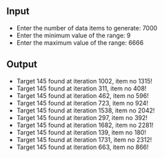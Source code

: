## Input

- Enter the number of data items to generate: 7000
- Enter the minimum value of the range: 9
- Enter the maximum value of the range: 6666

## Output

- Target 145 found at iteration 1002, item no 1315!
- Target 145 found at iteration 311, item no 408!
- Target 145 found at iteration 462, item no 596!
- Target 145 found at iteration 723, item no 924!
- Target 145 found at iteration 1538, item no 2042!
- Target 145 found at iteration 297, item no 392!
- Target 145 found at iteration 1682, item no 2281!
- Target 145 found at iteration 139, item no 180!
- Target 145 found at iteration 1731, item no 2312!
- Target 145 found at iteration 663, item no 866!

